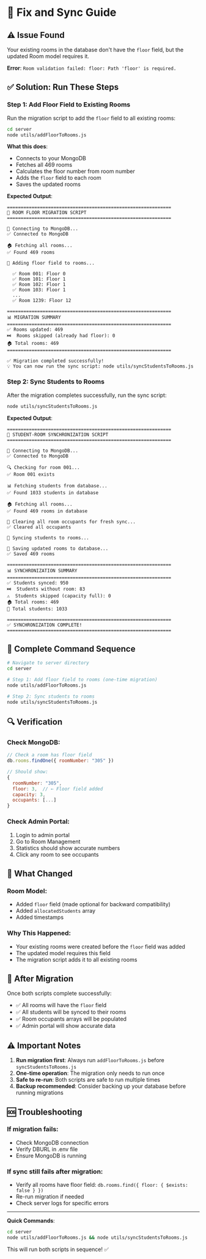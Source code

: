 # 🔧 Fix and Sync Guide

## ⚠️ Issue Found

Your existing rooms in the database don't have the `floor` field, but the updated Room model requires it.

**Error**: `Room validation failed: floor: Path 'floor' is required.`

## ✅ Solution: Run These Steps

### Step 1: Add Floor Field to Existing Rooms

Run the migration script to add the `floor` field to all existing rooms:

```bash
cd server
node utils/addFloorToRooms.js
```

**What this does**:
- Connects to your MongoDB
- Fetches all 469 rooms
- Calculates the floor number from room number
- Adds the `floor` field to each room
- Saves the updated rooms

**Expected Output**:
```
============================================================
🔧 ROOM FLOOR MIGRATION SCRIPT
============================================================

🔌 Connecting to MongoDB...
✅ Connected to MongoDB

🏠 Fetching all rooms...
✅ Found 469 rooms

🔄 Adding floor field to rooms...

  ✅ Room 001: Floor 0
  ✅ Room 101: Floor 1
  ✅ Room 102: Floor 1
  ✅ Room 103: Floor 1
  ...
  ✅ Room 1239: Floor 12

============================================================
📊 MIGRATION SUMMARY
============================================================
✅ Rooms updated: 469
⏭️  Rooms skipped (already had floor): 0
🏠 Total rooms: 469
============================================================

✅ Migration completed successfully!
💡 You can now run the sync script: node utils/syncStudentsToRooms.js
```

### Step 2: Sync Students to Rooms

After the migration completes successfully, run the sync script:

```bash
node utils/syncStudentsToRooms.js
```

**Expected Output**:
```
============================================================
🚀 STUDENT-ROOM SYNCHRONIZATION SCRIPT
============================================================

🔌 Connecting to MongoDB...
✅ Connected to MongoDB

🔍 Checking for room 001...
✅ Room 001 exists

📊 Fetching students from database...
✅ Found 1033 students in database

🏠 Fetching all rooms...
✅ Found 469 rooms in database

🧹 Clearing all room occupants for fresh sync...
✅ Cleared all occupants

🔄 Syncing students to rooms...

💾 Saving updated rooms to database...
✅ Saved 469 rooms

============================================================
📊 SYNCHRONIZATION SUMMARY
============================================================
✅ Students synced: 950
⏭️  Students without room: 83
⚠️  Students skipped (capacity full): 0
🏠 Total rooms: 469
👥 Total students: 1033

============================================================
✅ SYNCHRONIZATION COMPLETE!
============================================================
```

## 🎯 Complete Command Sequence

```bash
# Navigate to server directory
cd server

# Step 1: Add floor field to rooms (one-time migration)
node utils/addFloorToRooms.js

# Step 2: Sync students to rooms
node utils/syncStudentsToRooms.js
```

## 🔍 Verification

### Check MongoDB:
```javascript
// Check a room has floor field
db.rooms.findOne({ roomNumber: "305" })

// Should show:
{
  roomNumber: "305",
  floor: 3,  // ← Floor field added
  capacity: 3,
  occupants: [...]
}
```

### Check Admin Portal:
1. Login to admin portal
2. Go to Room Management
3. Statistics should show accurate numbers
4. Click any room to see occupants

## 📝 What Changed

### Room Model:
- Added `floor` field (made optional for backward compatibility)
- Added `allocatedStudents` array
- Added timestamps

### Why This Happened:
- Your existing rooms were created before the `floor` field was added
- The updated model requires this field
- The migration script adds it to all existing rooms

## 🚀 After Migration

Once both scripts complete successfully:
- ✅ All rooms will have the `floor` field
- ✅ All students will be synced to their rooms
- ✅ Room occupants arrays will be populated
- ✅ Admin portal will show accurate data

## ⚠️ Important Notes

1. **Run migration first**: Always run `addFloorToRooms.js` before `syncStudentsToRooms.js`
2. **One-time operation**: The migration only needs to run once
3. **Safe to re-run**: Both scripts are safe to run multiple times
4. **Backup recommended**: Consider backing up your database before running migrations

## 🆘 Troubleshooting

### If migration fails:
- Check MongoDB connection
- Verify DBURL in .env file
- Ensure MongoDB is running

### If sync still fails after migration:
- Verify all rooms have floor field: `db.rooms.find({ floor: { $exists: false } })`
- Re-run migration if needed
- Check server logs for specific errors

---

**Quick Commands**:
```bash
cd server
node utils/addFloorToRooms.js && node utils/syncStudentsToRooms.js
```

This will run both scripts in sequence! ✅
